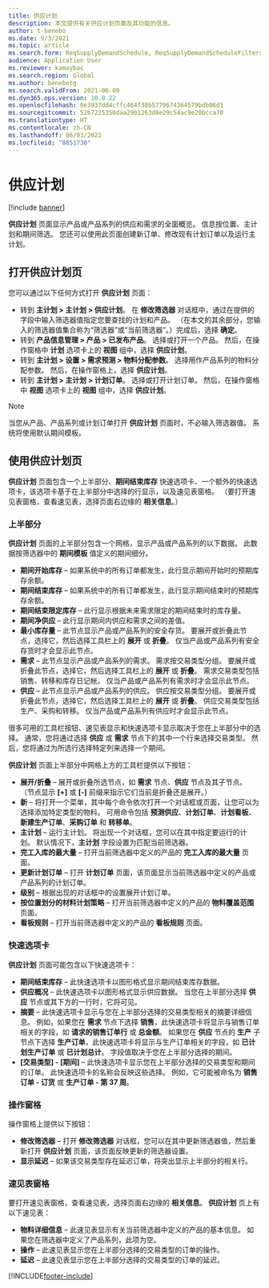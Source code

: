 ```yaml
---
title: 供应计划
description: 本文提供有关供应计划页面及其功能的信息。
author: t-benebo
ms.date: 9/3/2021
ms.topic: article
ms.search.form: ReqSupplyDemandSchedule, ReqSupplyDemandScheduleFilters, ReqSupplyDemandItemDetails, ReqTransFuturesActionsPart, ReqSupplyDemandOverviewLegendPart
audience: Application User
ms.reviewer: kamaybac
ms.search.region: Global
ms.author: benebotg
ms.search.validFrom: 2021-06-09
ms.dyn365.ops.version: 10.0.22
ms.openlocfilehash: 0e3937dd4cffc464f38b5770674364579bdb06d1
ms.sourcegitcommit: 52b7225350daa29b1263d8e29c54ac9e20bcca70
ms.translationtype: HT
ms.contentlocale: zh-CN
ms.lasthandoff: 06/03/2022
ms.locfileid: "8851730"
---
```

# <a name="supply-schedule"></a>供应计划

[!include [banner](../includes/banner.md)]

**供应计划** 页面显示产品或产品系列的供应和需求的全面概览。 信息按位置、主计划和期间筛选。 您还可以使用此页面创建新订单、修改现有计划订单以及运行主计划。

## <a name="open-the-supply-schedule-page"></a>打开供应计划页

您可以通过以下任何方式打开 **供应计划** 页面：

- 转到 **主计划 \> 主计划 \> 供应计划**。 在 **修改筛选器** 对话框中，通过在提供的字段中输入筛选器值指定您要查找的计划和产品。 （在本文的其余部分，您输入的筛选器值集合称为“筛选器”或“当前筛选器”。）完成后，选择 **确定**。
- 转到 **产品信息管理 \> 产品 \> 已发布产品**。 选择或打开一个产品。 然后，在操作窗格中 **计划** 选项卡上的 **视图** 组中，选择 **供应计划**。
- 转到 **主计划 \> 设置 \> 需求预测 \> 物料分配参数**。 选择用作产品系列的物料分配参数。 然后，在操作窗格上，选择 **供应计划**。
- 转到 **主计划 \> 主计划 \> 计划订单**。 选择或打开计划订单。 然后，在操作窗格中 **视图** 选项卡上的 **视图** 组中，选择 **供应计划**。

> [!NOTE]
> 当您从产品、产品系列或计划订单打开 **供应计划** 页面时，不必输入筛选器值。 系统将使用默认期间模板。

## <a name="use-the-supply-schedule-page"></a>使用供应计划页

**供应计划** 页面包含一个上半部分、**期间结束库存** 快速选项卡、一个额外的快速选项卡，该选项卡基于在上半部分中选择的行显示，以及速见表窗格。 （要打开速见表窗格，查看速见表，选择页面右边缘的 **相关信息**。）

### <a name="upper-section"></a>上半部分

**供应计划** 页面的上半部分包含一个网格，显示产品或产品系列的以下数据。 此数据按筛选器中的 **期间模板** 值定义的期间细分。

- **期间开始库存** – 如果系统中的所有订单都发生，此行显示期间开始时的预期库存余额。
- **期间结束库存** – 如果系统中的所有订单都发生，此行显示期间结束时的预期库存余额。
- **期间结束限定库存** – 此行显示根据未来需求限定的期间结束时的库存量。
- **期间净供应** – 此行显示期间内供应和需求之间的差值。
- **最小库存量** – 此节点显示产品或产品系列的安全存货。 要展开或折叠此节点，选择它，然后选择工具栏上的 **展开** 或 **折叠**。 仅当产品或产品系列有安全存货时才会显示此节点。
- **需求** – 此节点显示产品或产品系列的需求。 需求按交易类型分组。 要展开或折叠此节点，选择它，然后选择工具栏上的 **展开** 或 **折叠**。 需求交易类型包括销售、转移和库存日记帐。 仅当产品或产品系列有需求时才会显示此节点。
- **供应** – 此节点显示产品或产品系列的供应。 供应按交易类型分组。 要展开或折叠此节点，选择它，然后选择工具栏上的 **展开** 或 **折叠**。 供应交易类型包括生产、采购和转移。 仅当产品或产品系列有供应时才会显示此节点。

很多可用的工具栏按钮、速见表显示和快速选项卡显示取决于您在上半部分中的选择。 通常，您将通过选择 **供应** 或 **需求** 节点下的其中一个行来选择交易类型。 然后，您将通过为所选行选择特定列来选择一个期间。

**供应计划** 页面上半部分中网格上方的工具栏提供以下按钮：

- **展开/折叠** – 展开或折叠所选节点，如 **需求** 节点、**供应** 节点及其子节点。 （节点显示 **\[+\]** 或 **\[-\]** 前缀来指示它们当前是折叠还是展开。）
- **新** – 将打开一个菜单，其中每个命令依次打开一个对话框或页面，让您可以为选择添加特定类型的物料。 可用命令包括 **预测供应**、**计划订单**、**计划看板**、**新建生产订单**、**采购订单** 和 **转移单**。
- **主计划** – 运行主计划。 将出现一个对话框，您可以在其中指定要运行的计划。 默认情况下，**主计划** 字段设置为匹配当前筛选器。
- **完工入库的最大量** – 打开当前筛选器中定义的产品的 **完工入库的最大量** 页面。
- **更新计划订单** – 打开 **计划订单** 页面，该页面显示当前筛选器中定义的产品或产品系列的计划订单。
- **级别** – 根据出现的对话框中的设置展开计划订单。
- **按位置划分的材料计划策略** – 打开当前筛选器中定义的产品的 **物料覆盖范围** 页面。
- **看板规则** – 打开当前筛选器中定义的产品的 **看板规则** 页面。

### <a name="fasttabs"></a>快速选项卡

**供应计划** 页面可能包含以下快速选项卡：

- **期间结束库存** – 此快速选项卡以图形格式显示期间结束库存数据。
- **供应概况** – 此快速选项卡以图形格式显示供应数据。 当您在上半部分选择 **供应** 节点或其下方的一行时，它将可见。
- **摘要** – 此快速选项卡显示与您在上半部分选择的交易类型相关的摘要详细信息。 例如，如果您在 **需求** 节点下选择 **销售**，此快速选项卡将显示与销售订单相关的字段，如 **请求的销售订单行** 或 **总金额**。 如果您在 **供应** 节点的 **生产** 子节点下选择 **生产订单**，此快速选项卡将显示与生产订单相关的字段，如 **已计划生产订单** 或 **已计划总计**。 字段值取决于您在上半部分选择的期间。 
- **\[交易类型\] - \[期间\]** – 此快速选项卡显示您在上半部分选择的交易类型和期间的订单。 此快速选项卡的名称会反映这些选择。 例如，它可能被命名为 **销售订单 - 订货** 或 **生产订单 - 第 37 周**。

### <a name="action-pane"></a>操作窗格

操作窗格上提供以下按钮：

- **修改筛选器** – 打开 **修改筛选器** 对话框，您可以在其中更新筛选器值，然后重新打开 **供应计划** 页面，该页面反映更新的筛选器设置。
- **显示延迟** – 如果该交易类型存在延迟订单，将突出显示上半部分的相关行。

### <a name="factbox-pane"></a>速见表窗格

要打开速见表窗格，查看速见表，选择页面右边缘的 **相关信息**。 **供应计划** 页上有以下速见表：

- **物料详细信息** – 此速见表显示有关当前筛选器中定义的产品的基本信息。 如果您在筛选器中定义了产品系列，此项为空。
- **操作** – 此速见表显示您在上半部分选择的交易类型的订单的操作。
- **延迟** – 此速见表显示您在上半部分选择的交易类型的订单的延迟。

[!INCLUDE[footer-include](../../includes/footer-banner.md)]
